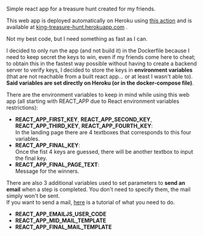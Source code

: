 Simple react app for a treasure hunt created for my friends.  

This web app is deployed automatically on Heroku using [this action](https://github.com/Tale152/treasure-hunt-final-step/blob/master/.github/workflows/deploy.yml) and is available at [king-treasure-hunt.herokuapp.com](https://king-treasure-hunt.herokuapp.com/) .  

Not my best code, but I need something as fast as I can.  

I decided to only run the app (and not build it) in the Dockerfile because I need to keep secret the keys to win, even if my friends come here to cheat; to obtain this in the fastest way possible without having to create a backend server to verify keys, I decided to store the keys in **environment variables** (that are not reachable from a built react app... or at least I wasn't able to).  
**Said variables are set directly on Heroku (or in the docker-compose file)**.

There are the environment variables to keep in mind while using this web app (all starting with REACT_APP due to React environment variables restrictions):
- **REACT_APP_FIRST_KEY**, **REACT_APP_SECOND_KEY**, **REACT_APP_THIRD_KEY**, **REACT_APP_FOURTH_KEY**:  
In the landing page there are 4 textboxes that corresponds to this four variables.
- **REACT_APP_FINAL_KEY**:  
Once the fist 4 keys are guessed, there will be another textbox to input the final key.
- **REACT_APP_FINAL_PAGE_TEXT**:  
Message for the winners.  

There are also 3 additional variables used to set parameters to **send an email** when a step is completed. You don't need to specify them, the mail simply won't be sent.  
If you want to send a mail, [here](https://www.youtube.com/watch?v=NgWGllOjkbs) is a tutorial of what you need to do.
- **REACT_APP_EMAILJS_USER_CODE**
- **REACT_APP_MID_MAIL_TEMPLATE**
- **REACT_APP_FINAL_MAIL_TEMPLATE**